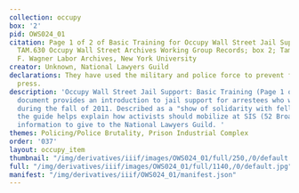 ```yaml
---
collection: occupy
box: '2'
pid: OWS024_01
citation: Page 1 of 2 of Basic Training for Occupy Wall Street Jail Support, 2011;
  TAM.630 Occupy Wall Street Archives Working Group Records; box 2; Tamiment Library/Robert
  F. Wagner Labor Archives, New York University
creator: Unknown, National Lawyers Guild
declarations: They have used the military and police force to prevent freedom of the
  press.
description: 'Occupy Wall Street Jail Support: Basic Training (Page 1 of 2). This
  document provides an introduction to jail support for arrestees who were were released
  during the fall of 2011. Described as a "show of solidarity with fellow activists,"
  the guide helps explain how activists should mobilize at SIS (52 Broadway) and collect
  information to give to the National Lawyers Guild. '
themes: Policing/Police Brutality, Prison Industrial Complex
order: '037'
layout: occupy_item
thumbnail: "/img/derivatives/iiif/images/OWS024_01/full/250,/0/default.jpg"
full: "/img/derivatives/iiif/images/OWS024_01/full/1140,/0/default.jpg"
manifest: "/img/derivatives/iiif/OWS024_01/manifest.json"
---
```

